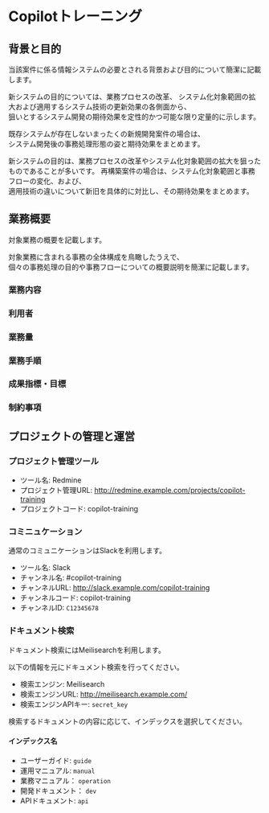 Copilotトレーニング
=========================

背景と目的
-------------------------

当該案件に係る情報システムの必要とされる背景および目的について簡潔に記載します。

新システムの目的については、業務プロセスの改革、
システム化対象範囲の拡大および適用するシステム技術の更新効果の各側面から、  
狙いとするシステム開発の期待効果を定性的かつ可能な限り定量的に示します。

既存システムが存在しないまったくの新規開発案件の場合は、  
システム開発後の事務処理形態の姿と期待効果をまとめます。

新システムの目的は、業務プロセスの改革やシステム化対象範囲の拡大を狙ったものであることが多いです。
再構築案件の場合は、システム化対象範囲と事務フローの変化、および、  
適用技術の違いについて新旧を具体的に対比し、その期待効果をまとめます。

業務概要
-------------------------

対象業務の概要を記載します。

対象業務に含まれる事務の全体構成を鳥瞰したうえで、  
個々の事務処理の目的や事務フローについての概要説明を簡潔に記載します。

### 業務内容

### 利用者

### 業務量

### 業務手順

### 成果指標・目標

### 制約事項

プロジェクトの管理と運営
-------------------------

### プロジェクト管理ツール

* ツール名: Redmine
* プロジェクト管理URL: http://redmine.example.com/projects/copilot-training
* プロジェクトコード: copilot-training

### コミニュケーション

通常のコミュニケーションはSlackを利用します。

* ツール名: Slack
* チャンネル名: #copilot-training
* チャンネルURL: http://slack.example.com/copilot-training
* チャンネルコード: copilot-training
* チャンネルID: `C12345678`

### ドキュメント検索

ドキュメント検索にはMeilisearchを利用します。

以下の情報を元にドキュメント検索を行ってください。

* 検索エンジン: Meilisearch
* 検索エンジンURL: http://meilisearch.example.com/
* 検索エンジンAPIキー: `secret_key`

検索するドキュメントの内容に応じて、インデックスを選択してください。

#### インデックス名

* ユーザーガイド: `guide`
* 運用マニュアル: `manual`
* 業務マニュアル： `operation`
* 開発ドキュメント： `dev`
* APIドキュメント: `api`

